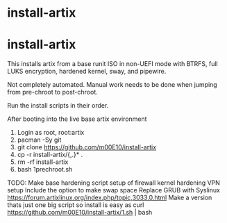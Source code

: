 # install-artix
# install-artix
This installs artix from a base runit ISO in non-UEFI mode with BTRFS, full
LUKS encryption, hardened kernel, sway, and pipewire.

Not completely automated. Manual work needs to be done when jumping from
pre-chroot to post-chroot.

Run the install scripts in their order.

After booting into the live base artix environment


1. Login as root, root:artix
2. pacman -Sy git
3. git clone https://github.com/m00E10/install-artix
4. cp -r install-artix/{,.}* .
5. rm -rf install-artix
6. bash 1prechroot.sh

TODO:
Make base hardening script
 setup of firewall
 kernel hardening
 VPN setup
Include the option to make swap space
Replace GRUB with Syslinux https://forum.artixlinux.org/index.php/topic,3033.0.html
Make a version thats just one big script so install is easy as curl https://github.com/m00E10/install-artix/1.sh | bash
